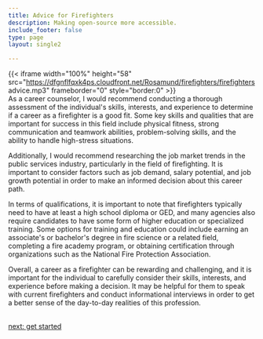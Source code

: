 ```yaml
---
title: Advice for Firefighters
description: Making open-source more accessible.
include_footer: false
type: page
layout: single2

---
```


{{< iframe width="100%" height="58" src="https://dfgnflfqxk4ps.cloudfront.net/Rosamund/firefighters/firefighters advice.mp3" frameborder="0" style="border:0" >}}<br>
As a career counselor, I would recommend conducting a thorough assessment of the individual's skills, interests, and experience to determine if a career as a firefighter is a good fit. Some key skills and qualities that are important for success in this field include physical fitness, strong communication and teamwork abilities, problem-solving skills, and the ability to handle high-stress situations.

Additionally, I would recommend researching the job market trends in the public services industry, particularly in the field of firefighting. It is important to consider factors such as job demand, salary potential, and job growth potential in order to make an informed decision about this career path.

In terms of qualifications, it is important to note that firefighters typically need to have at least a high school diploma or GED, and many agencies also require candidates to have some form of higher education or specialized training. Some options for training and education could include earning an associate's or bachelor's degree in fire science or a related field, completing a fire academy program, or obtaining certification through organizations such as the National Fire Protection Association.

Overall, a career as a firefighter can be rewarding and challenging, and it is important for the individual to carefully consider their skills, interests, and experience before making a decision. It may be helpful for them to speak with current firefighters and conduct informational interviews in order to get a better sense of the day-to-day realities of this profession.

<br>
<a href="https://workdojos.com/firefighters/start">next: get started</a>
</p>